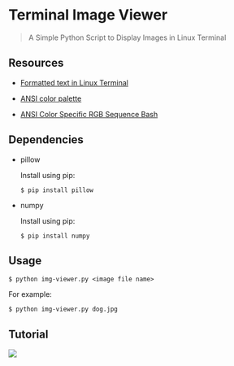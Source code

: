 # Terminal Image Viewer

>A Simple Python Script to Display Images in Linux Terminal


## Resources

- [Formatted text in Linux Terminal](https://indianpythonista.wordpress.com/2017/04/02/formatted-text-in-linux-terminal-using-python/)

- [ANSI color palette](https://kui.github.io/ansi_color_palette/)

- [ANSI Color Specific RGB Sequence Bash](https://stackoverflow.com/a/26665998/8221580)


## Dependencies

- pillow
	
	Install using pip:

	```
	$ pip install pillow
	```

- numpy

	Install using pip:

	```
	$ pip install numpy
	```

## Usage

```
$ python img-viewer.py <image file name>
```

For example:

```
$ python img-viewer.py dog.jpg
```

## Tutorial

[![](https://i.imgur.com/6dFbzca.png)](https://youtu.be/f77rKzqBzEA)